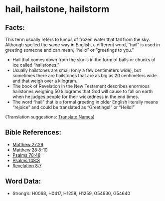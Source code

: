 # hail, hailstone, hailstorm

## Facts:

This term usually refers to lumps of frozen water that fall from the sky. Although spelled the same way in English, a different word, “hail” is used in greeting someone and can mean, “hello” or “greetings to you.”

* Hail that comes down from the sky is in the form of balls or chunks of ice called “hailstones.”
* Usually hailstones are small (only a few centimeters wide), but sometimes there are hailstones that are as big as 20 centimeters wide and that weigh over a kilogram.
* The book of Revelation in the New Testament describes enormous hailstones weighing 50 kilograms that God will cause to fall on earth when he judges people for their wickedness in the end times.
* The word “hail” that is a formal greeting in older English literally means “rejoice” and could be translated as “Greetings!” or “Hello!”

(Translation suggestions: [Translate Names](rc://en/ta/man/translate/translate-names))

## Bible References:

* [Matthew 27:29](rc://en/tn/help/mat/27/29)
* [Matthew 28:8-10](rc://en/tn/help/mat/28/08)
* [Psalms 78:48](rc://en/tn/help/psa/078/48)
* [Psalms 148:8](rc://en/tn/help/psa/148/08)
* [Revelation 8:7](rc://en/tn/help/rev/08/07)

## Word Data:

* Strong’s: H0068, H0417, H1258, H1259, G54630, G54640

